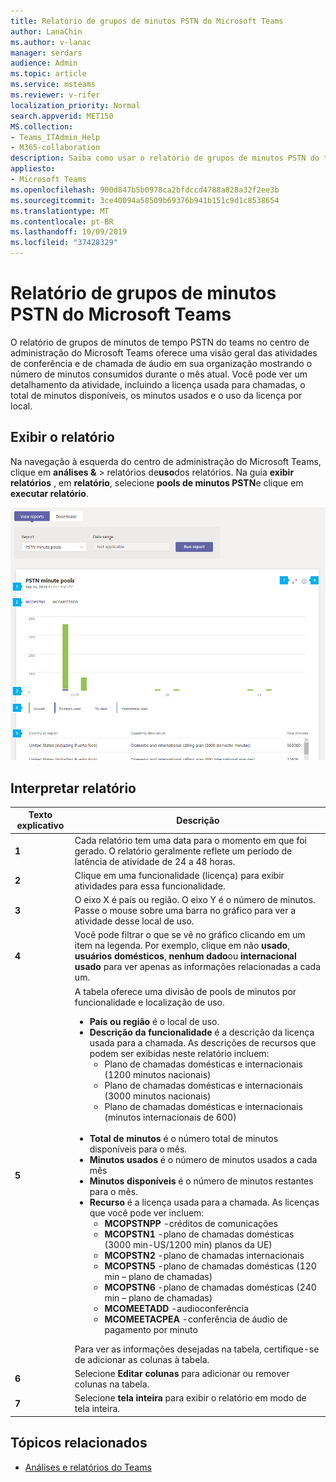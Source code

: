 ```yaml
---
title: Relatório de grupos de minutos PSTN do Microsoft Teams
author: LanaChin
ms.author: v-lanac
manager: serdars
audience: Admin
ms.topic: article
ms.service: msteams
ms.reviewer: v-rifer
localization_priority: Normal
search.appverid: MET150
MS.collection:
- Teams_ITAdmin_Help
- M365-collaboration
description: Saiba como usar o relatório de grupos de minutos PSTN do teams no centro de administração do Microsoft Teams para ver o número de minutos consumidos durante o mês atual em sua organização.
appliesto:
- Microsoft Teams
ms.openlocfilehash: 900d847b5b0978ca2bfdccd4788a828a32f2ee3b
ms.sourcegitcommit: 3ce40094a58509b69376b941b151c9d1c8538654
ms.translationtype: MT
ms.contentlocale: pt-BR
ms.lasthandoff: 10/09/2019
ms.locfileid: "37428329"
---
```

# <a name="microsoft-teams-pstn-minute-pools-report"></a>Relatório de grupos de minutos PSTN do Microsoft Teams

O relatório de grupos de minutos de tempo PSTN do teams no centro de administração do Microsoft Teams oferece uma visão geral das atividades de conferência e de chamada de áudio em sua organização mostrando o número de minutos consumidos durante o mês atual. Você pode ver um detalhamento da atividade, incluindo a licença usada para chamadas, o total de minutos disponíveis, os minutos usados e o uso da licença por local.

## <a name="view-the-report"></a>Exibir o relatório

Na navegação à esquerda do centro de administração do Microsoft Teams, clique em **análises &** > relatórios de**uso**dos relatórios. Na guia **exibir relatórios** , em **relatório**, selecione **pools de minutos PSTN**e clique em **executar relatório**.

![Captura de tela do relatório de grupos de minutos PSTN do teams na](../media/teams-reports-pstn-minute-pools-with-callouts.png "captura de tela do centro de administração do relatório de grupos de minutos PSTN do teams no centro de administração do Microsoft Teams com textos explicativos numerados")

## <a name="interpret-the-report"></a>Interpretar relatório

|Texto explicativo |Descrição  |
|--------|-------------|
|**1**   |Cada relatório tem uma data para o momento em que foi gerado. O relatório geralmente reflete um período de latência de atividade de 24 a 48 horas. |
|**2**   |Clique em uma funcionalidade (licença) para exibir atividades para essa funcionalidade. |
|**3**   |O eixo X é país ou região. O eixo Y é o número de minutos. <br>Passe o mouse sobre uma barra no gráfico para ver a atividade desse local de uso.  |
|**4**   |Você pode filtrar o que se vê no gráfico clicando em um item na legenda. Por exemplo, clique em não **usado**, **usuários domésticos**, **nenhum dado**ou **internacional usado** para ver apenas as informações relacionadas a cada um. |
|**5**   |A tabela oferece uma divisão de pools de minutos por funcionalidade e localização de uso. <ul><li>**País ou região** é o local de uso. </li><li>**Descrição da funcionalidade** é a descrição da licença usada para a chamada.  As descrições de recursos que podem ser exibidas neste relatório incluem: <ul><li>Plano de chamadas domésticas e internacionais (1200 minutos nacionais)</li><li>Plano de chamadas domésticas e internacionais (3000 minutos nacionais)</li><li>Plano de chamadas domésticas e internacionais (minutos internacionais de 600)</li></ul></li><br><li>**Total de minutos** é o número total de minutos disponíveis para o mês.</li><li>**Minutos usados** é o número de minutos usados a cada mês</li> <li>**Minutos disponíveis** é o número de minutos restantes para o mês.</li><li>**Recurso** é a licença usada para a chamada. As licenças que você pode ver incluem:<ul><li>**MCOPSTNPP** -créditos de comunicações</li><li>**MCOPSTN1** -plano de chamadas domésticas (3000 min-US/1200 min) planos da UE)</li><li>**MCOPSTN2** -plano de chamadas internacionais</li><li>**MCOPSTN5** -plano de chamadas domésticas (120 min – plano de chamadas)</li><li>**MCOPSTN6** -plano de chamadas domésticas (240 min – plano de chamadas)</li><li>**MCOMEETADD** -audioconferência</li><li>**MCOMEETACPEA** -conferência de áudio de pagamento por minuto</li></ul></li> </ul> Para ver as informações desejadas na tabela, certifique-se de adicionar as colunas à tabela.|
|**6**   |Selecione **Editar colunas** para adicionar ou remover colunas na tabela.|
|**7**   |Selecione **tela inteira** para exibir o relatório em modo de tela inteira.|

## <a name="related-topics"></a>Tópicos relacionados

- [Análises e relatórios do Teams](teams-reporting-reference.md)